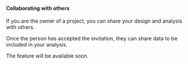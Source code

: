 #### Collaborating with others

If you are the owner of a project, you can share your design and analysis with others.

Once the person has accepted the invitation, they can share data to be included in your analysis.

The feature will be available soon.
